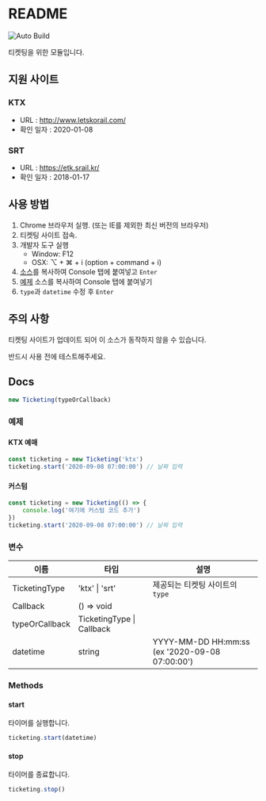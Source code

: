 # README

![Auto Build](https://github.com/divlook/ticketing/workflows/Auto%20Build/badge.svg)

티켓팅을 위한 모듈입니다.

## 지원 사이트

### KTX

- URL : http://www.letskorail.com/
- 확인 일자 : 2020-01-08

### SRT

- URL : https://etk.srail.kr/
- 확인 일자 : 2018-01-17

## 사용 방법

1. Chrome 브라우저 실행. (또는 IE를 제외한 최신 버전의 브라우저)
2. 티켓팅 사이트 접속.
3. 개발자 도구 실행
   - Window: F12
   - OSX: ⌥ + ⌘ + i (option + command + i)
4. [소스](./dist/ticketing.js)를 복사하여 Console 탭에 붙여넣고 `Enter`
5. [예제](#예제) 소스를 복사하여 Console 탭에 붙여넣기
6. `type`과 `datetime` 수정 후 `Enter`

## 주의 사항

티켓팅 사이트가 업데이트 되어 이 소스가 동작하지 않을 수 있습니다.

반드시 사용 전에 테스트해주세요.

## Docs

```js
new Ticketing(typeOrCallback)
```

### 예제

#### KTX 예매

```js
const ticketing = new Ticketing('ktx')
ticketing.start('2020-09-08 07:00:00') // 날짜 입력
```

#### 커스텀

```js
const ticketing = new Ticketing(() => {
    console.log('여기에 커스텀 코드 추가')
})
ticketing.start('2020-09-08 07:00:00') // 날짜 입력
```

### 변수

| 이름 | 타입 | 설명 |
| - | - | - |
| TicketingType | 'ktx' \| 'srt' | 제공되는 티켓팅 사이트의 `type` |
| Callback | () => void | |
| typeOrCallback | TicketingType \| Callback | |
| datetime | string | YYYY-MM-DD HH:mm:ss (ex '2020-09-08 07:00:00') |

### Methods

#### start

타이머를 실행합니다.

```js
ticketing.start(datetime)
```

#### stop

타이머를 종료합니다.

```js
ticketing.stop()
```
